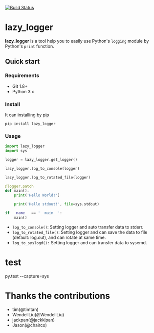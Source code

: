 [![Build Status](https://travis-ci.org/Python-Logging-For-Human/ezlogging.svg?branch=master)](https://travis-ci.org/Python-Logging-For-Human/ezlogging)

# lazy_logger

__lazy_logger__ is a tool help you to easily use Python's `logging` module by Python's `print` function.

## Quick start

### Requirements

- Git 1.8+
- Python 3.x


### Install

It can installing by pip

```
pip install lazy_logger
```

### Usage

```python
import lazy_logger
import sys

logger = lazy_logger.get_logger()

lazy_logger.log_to_console(logger)

lazy_logger.log_to_rotated_file(logger)

@logger.patch
def main():
    print('Hello World!')

    print('Hello stdout!', file=sys.stdout)

if __name__ == '__main__':
    main()
```

+ `log_to_console()`: Setting logger and auto transfer data to stderr.
+ `log_to_rotated_file()`: Setting logger and can save the data to file (default: log.out), and can rotate at same time.
+ `log_to_syslogd():` Setting logger and can transfer data to sysemd.

# test
py.test --capture=sys


# Thanks the contributions

+ tim(@timtan)
+ WendellLiu(@WendellLiu)
+ jackpan(@jackklpan)
+ Jason(@chairco)